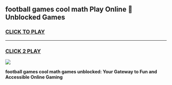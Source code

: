 
## football games cool math Play Online 👋 Unblocked Games
<h3>
<a href="https://news.freeplayer.one?title=football_games_cool_math&ref=17CMG">CLICK TO PLAY</a></h3>
<hr>

<h3>
<a href="https://news.freeplayer.one?title=football_games_cool_math&ref=17CMG">CLICK 2 PLAY</a>
  
</h3>

<a href="https://news.freeplayer.one?title=football_games_cool_math&ref=17CMG/"><img src="https://clearcache.store/games.png"></a>


**football games cool math games unblocked: Your Gateway to Fun and Accessible Online Gaming**
